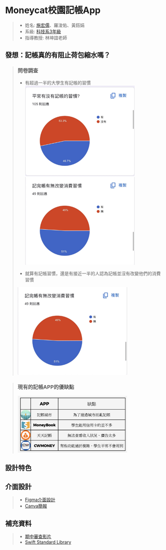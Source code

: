 # Moneycat校園記帳App
>* 姓名: [施宏儒](https://shihjonathan0302.github.io/Web/web1/)、羅浚佑、黃鈺娟
>* 系級: [科技系3年級](https://www.tahrd.ntnu.edu.tw)
>* 指導教授: 林坤誼老師
## 發想：記帳真的有阻止荷包縮水嗎？
> ### 問卷調查
>   + 有超過一半的大學生有記帳的習慣
>   <img src="https://github.com/shihjonathan0302/project-moneycat/blob/main/問卷調查結果/IMG_7608.JPG" width="350"/><img src="https://github.com/shihjonathan0302/project-moneycat/blob/main/問卷調查結果/IMG_7609.JPG" width="350"/>
>
>   + 就算有記帳習慣，還是有接近一半的人認為記帳並沒有改變他們的消費習慣
>   <img src="https://github.com/shihjonathan0302/project-moneycat/blob/main/問卷調查結果/IMG_7609.JPG" width="350"/>

> ### 現有的記帳APP的優缺點
>   
>   <img src="https://github.com/shihjonathan0302/project-moneycat/blob/main/問卷調查結果/截圖%202024-06-19%20下午5.04.19.png" width="350"/>
## 設計特色
## 介面設計
>* [Figma介面設計](https://www.figma.com/file/6eZORy6rDBF882oA52Zl6q/Untitled?type=design&node-id=0%3A1&mode=design&t=n809OlLlfxIa3eUs-1)
>* [Canva簡報](https://www.canva.com/design/DAGCpx2Suro/DiBiVfDzfYLYGyepdfdbAw/edit?utm_content=DAGCpx2Suro&utm_campaign=designshare&utm_medium=link2&utm_source=sharebutton)
## 補充資料
>* [期中審查影片](https://youtu.be/cavWuZsghmY?si=kT2qFAXa3PPvJqYN)
>* [Swift Standard Library](https://developer.apple.com/documentation/swift/swift-standard-library) 

